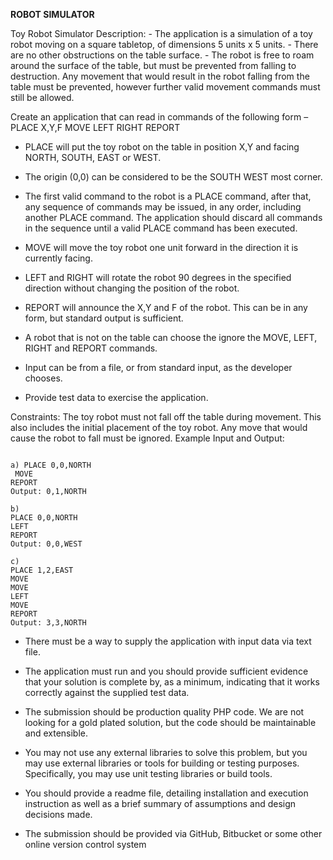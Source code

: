 **ROBOT SIMULATOR**

Toy Robot Simulator
Description: - The application is a simulation of a toy robot moving on a square tabletop, of dimensions 5 units x 5 units. - There are no other obstructions on the table surface. - The robot is free to roam around the surface of the table, but must be prevented from falling to destruction. Any movement that would result in the robot falling from the table must be prevented, however further valid movement commands must still be allowed.


Create an application that can read in commands of the following form – PLACE X,Y,F MOVE LEFT RIGHT REPORT


- PLACE will put the toy robot on the table in position X,Y and facing NORTH, SOUTH, EAST or WEST. 
- The origin (0,0) can be considered to be the SOUTH WEST most corner. 
- The first valid command to the robot is a PLACE command, after that, any sequence of commands may be issued, in any order, including another PLACE command. The application should discard all commands in the sequence until a valid PLACE command has been executed. 
- MOVE will move the toy robot one unit forward in the direction it is currently facing. 
- LEFT and RIGHT will rotate the robot 90 degrees in the specified direction without changing the position of the robot. 
- REPORT will announce the X,Y and F of the robot. This can be in any form, but standard output is sufficient.

- A robot that is not on the table can choose the ignore the MOVE, LEFT, RIGHT and REPORT commands. 
- Input can be from a file, or from standard input, as the developer chooses. 
- Provide test data to exercise the application.


Constraints: The toy robot must not fall off the table during movement. This also includes the initial placement of the toy robot. Any move that would cause the robot to fall must be ignored.
Example Input and Output: 
```

a) PLACE 0,0,NORTH
 MOVE 
REPORT 
Output: 0,1,NORTH

b) 
PLACE 0,0,NORTH 
LEFT 
REPORT 
Output: 0,0,WEST

c) 
PLACE 1,2,EAST 
MOVE 
MOVE 
LEFT 
MOVE 
REPORT 
Output: 3,3,NORTH

```


- There must be a way to supply the application with input data via text file.

- The application must run and you should provide sufficient evidence that your solution is complete by, as a minimum, indicating that it works 
correctly against the supplied test data.

- The submission should be production quality PHP code. We are not looking for a gold plated solution, but the code should be maintainable and extensible.

- You may not use any external libraries to solve this problem, but you may use external libraries or tools for building or testing purposes. Specifically, you may use unit testing libraries or build tools.

- You should provide a readme file, detailing installation and execution instruction as well as a brief summary of assumptions and design decisions made.

- The submission should be provided via GitHub, Bitbucket or some other online version control system

